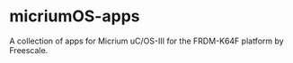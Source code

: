 # micriumOS-apps
A collection of apps for Micrium uC/OS-III for the FRDM-K64F platform by Freescale.
